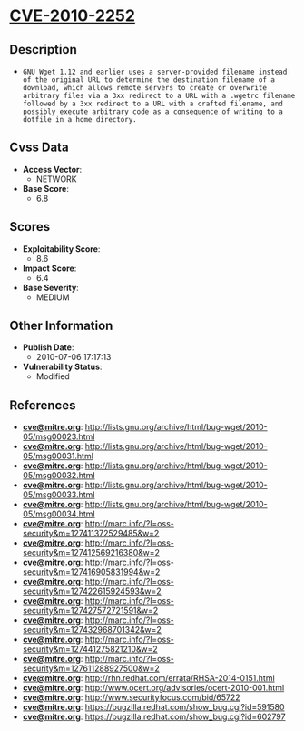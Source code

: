 
# [CVE-2010-2252](https://cve.mitre.org/cgi-bin/cvename.cgi?name=CVE-2010-2252)

## Description

- `GNU Wget 1.12 and earlier uses a server-provided filename instead of the original URL to determine the destination filename of a download, which allows remote servers to create or overwrite arbitrary files via a 3xx redirect to a URL with a .wgetrc filename followed by a 3xx redirect to a URL with a crafted filename, and possibly execute arbitrary code as a consequence of writing to a dotfile in a home directory.`

## Cvss Data

- **Access Vector**:
  - NETWORK
- **Base Score**:
  - 6.8

## Scores

- **Exploitability Score**:
  - 8.6
- **Impact Score**:
  - 6.4
- **Base Severity**:
  - MEDIUM

## Other Information

- **Publish Date**:
  - 2010-07-06 17:17:13
- **Vulnerability Status**:
  - Modified

## References

- **cve@mitre.org**: http://lists.gnu.org/archive/html/bug-wget/2010-05/msg00023.html
- **cve@mitre.org**: http://lists.gnu.org/archive/html/bug-wget/2010-05/msg00031.html
- **cve@mitre.org**: http://lists.gnu.org/archive/html/bug-wget/2010-05/msg00032.html
- **cve@mitre.org**: http://lists.gnu.org/archive/html/bug-wget/2010-05/msg00033.html
- **cve@mitre.org**: http://lists.gnu.org/archive/html/bug-wget/2010-05/msg00034.html
- **cve@mitre.org**: http://marc.info/?l=oss-security&m=127411372529485&w=2
- **cve@mitre.org**: http://marc.info/?l=oss-security&m=127412569216380&w=2
- **cve@mitre.org**: http://marc.info/?l=oss-security&m=127416905831994&w=2
- **cve@mitre.org**: http://marc.info/?l=oss-security&m=127422615924593&w=2
- **cve@mitre.org**: http://marc.info/?l=oss-security&m=127427572721591&w=2
- **cve@mitre.org**: http://marc.info/?l=oss-security&m=127432968701342&w=2
- **cve@mitre.org**: http://marc.info/?l=oss-security&m=127441275821210&w=2
- **cve@mitre.org**: http://marc.info/?l=oss-security&m=127611288927500&w=2
- **cve@mitre.org**: http://rhn.redhat.com/errata/RHSA-2014-0151.html
- **cve@mitre.org**: http://www.ocert.org/advisories/ocert-2010-001.html
- **cve@mitre.org**: http://www.securityfocus.com/bid/65722
- **cve@mitre.org**: https://bugzilla.redhat.com/show_bug.cgi?id=591580
- **cve@mitre.org**: https://bugzilla.redhat.com/show_bug.cgi?id=602797
